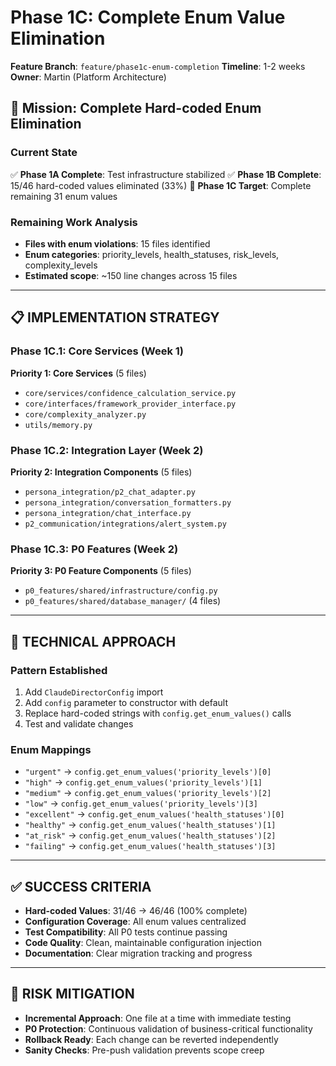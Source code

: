 # Phase 1C: Complete Enum Value Elimination
**Feature Branch**: `feature/phase1c-enum-completion`
**Timeline**: 1-2 weeks
**Owner**: Martin (Platform Architecture)

## 🎯 **Mission: Complete Hard-coded Enum Elimination**

### **Current State**
✅ **Phase 1A Complete**: Test infrastructure stabilized
✅ **Phase 1B Complete**: 15/46 hard-coded values eliminated (33%)
🔄 **Phase 1C Target**: Complete remaining 31 enum values

### **Remaining Work Analysis**
- **Files with enum violations**: 15 files identified
- **Enum categories**: priority_levels, health_statuses, risk_levels, complexity_levels
- **Estimated scope**: ~150 line changes across 15 files

---

## 📋 **IMPLEMENTATION STRATEGY**

### **Phase 1C.1: Core Services (Week 1)**
**Priority 1: Core Services** (5 files)
- `core/services/confidence_calculation_service.py`
- `core/interfaces/framework_provider_interface.py`
- `core/complexity_analyzer.py`
- `utils/memory.py`

### **Phase 1C.2: Integration Layer (Week 2)**
**Priority 2: Integration Components** (5 files)
- `persona_integration/p2_chat_adapter.py`
- `persona_integration/conversation_formatters.py`
- `persona_integration/chat_interface.py`
- `p2_communication/integrations/alert_system.py`

### **Phase 1C.3: P0 Features (Week 2)**
**Priority 3: P0 Feature Components** (5 files)
- `p0_features/shared/infrastructure/config.py`
- `p0_features/shared/database_manager/` (4 files)

---

## 🔧 **TECHNICAL APPROACH**

### **Pattern Established**
1. Add `ClaudeDirectorConfig` import
2. Add `config` parameter to constructor with default
3. Replace hard-coded strings with `config.get_enum_values()` calls
4. Test and validate changes

### **Enum Mappings**
- `"urgent"` → `config.get_enum_values('priority_levels')[0]`
- `"high"` → `config.get_enum_values('priority_levels')[1]`
- `"medium"` → `config.get_enum_values('priority_levels')[2]`
- `"low"` → `config.get_enum_values('priority_levels')[3]`
- `"excellent"` → `config.get_enum_values('health_statuses')[0]`
- `"healthy"` → `config.get_enum_values('health_statuses')[1]`
- `"at_risk"` → `config.get_enum_values('health_statuses')[2]`
- `"failing"` → `config.get_enum_values('health_statuses')[3]`

---

## ✅ **SUCCESS CRITERIA**

- **Hard-coded Values**: 31/46 → 46/46 (100% complete)
- **Configuration Coverage**: All enum values centralized
- **Test Compatibility**: All P0 tests continue passing
- **Code Quality**: Clean, maintainable configuration injection
- **Documentation**: Clear migration tracking and progress

---

## 🚨 **RISK MITIGATION**

- **Incremental Approach**: One file at a time with immediate testing
- **P0 Protection**: Continuous validation of business-critical functionality
- **Rollback Ready**: Each change can be reverted independently
- **Sanity Checks**: Pre-push validation prevents scope creep
